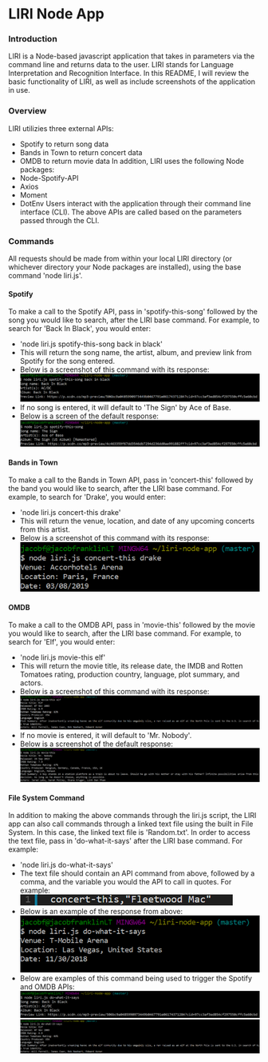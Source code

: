 # LIRI Node App

### Introduction
LIRI is a Node-based javascript application that takes in parameters via the command line and returns data to the user. LIRI stands for Language Interpretation and Recognition Interface. 
In this README, I will review the basic functionality of LIRI, as well as include screenshots of the application in use.

### Overview
LIRI utilizies three external APIs:
* Spotify to return song data
* Bands in Town to return concert data
* OMDB to return movie data
In addition, LIRI uses the following Node packages:
* Node-Spotify-API
* Axios
* Moment
* DotEnv
Users interact with the application through their command line interface (CLI). The above APIs are called based on the parameters passed through the CLI.

### Commands
All requests should be made from within your local LIRI directory (or whichever directory your Node packages are installed), using the base command 'node liri.js'. 

#### Spotify
To make a call to the Spotify API, pass in 'spotify-this-song' followed by the song you would like to search, after the LIRI base command. For example, to search for 'Back In Black', you would enter:
* 'node liri.js spotify-this-song back in black'
* This will return the song name, the artist, album, and preview link from Spotify for the song entered.
* Below is a screenshot of this command with its response:
![Spotify](/images/spotifyScreenshot.png)
* If no song is entered, it will default to 'The Sign' by Ace of Base.
* Below is a screen of the default response:
![SpotifyDefault](/images/spotifyDefault.png)

#### Bands in Town
To make a call to the Bands in Town API, pass in 'concert-this' followed by the band you would like to search, after the LIRI base command. For example, to search for 'Drake', you would enter:
* 'node liri.js concert-this drake'
* This will return the venue, location, and date of any upcoming concerts from this artist.
* Below is a screenshot of this command with its response:
![Concerts](/images/concertsScreenshot.png)

#### OMDB
To make a call to the OMDB API, pass in 'movie-this' followed by the movie you would like to search, after the LIRI base command. For example, to search for 'Elf', you would enter:
* 'node liri.js movie-this elf'
* This will return the movie title, its release date, the IMDB and Rotten Tomatoes rating, production country, language, plot summary, and actors.
* Below is a screenshot of this command with its response:
![Movies](/images/movieScreenshot.png)
* If no movie is entered, it will default to 'Mr. Nobody'.
* Below is a screenshot of the default response:
![MovieDefault](/images/movieDefault.png)

#### File System Command
In addition to making the above commands through the liri.js script, the LIRI app can also call commands through a linked text file using the built in File System. 
In this case, the linked text file is 'Random.txt'.
In order to access the text file, pass in 'do-what-it-says' after the LIRI base command. For example:
* 'node liri.js do-what-it-says'
* The text file should contain an API command from above, followed by a comma, and the variable you would the API to call in quotes. For example:
![Text](/images/text.png)
* Below is an example of the response from above:
![FleetwoodMac](/images/fleetwoodmac.png)
* Below are examples of this command being used to trigger the Spotify and OMDB APIs:
![FSSPotify](/images/fsSpotify.png)
![FSMovie](/images/fsMovie.png)


